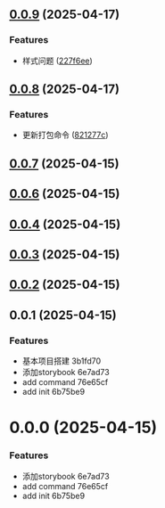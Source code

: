 ## [0.0.9](https://gitee.com/sykj-ui/home/compare/v0.0.8...v0.0.9) (2025-04-17)


### Features

* 样式问题 ([227f6ee](https://gitee.com/sykj-ui/home/commits/227f6eef0d6c2cf24f3ad4a2959822f2e7c710b9))



## [0.0.8](https://gitee.com/sykj-ui/home/compare/v0.0.7...v0.0.8) (2025-04-17)


### Features

* 更新打包命令 ([821277c](https://gitee.com/sykj-ui/home/commits/821277c802ca119295bf51ebdaf19093a11f6f6c))



## [0.0.7](https://gitee.com/sykj-ui/home/compare/v0.0.6...v0.0.7) (2025-04-15)



## [0.0.6](https://gitee.com/sykj-ui/home/compare/v0.0.4...v0.0.6) (2025-04-15)



## [0.0.4](https://gitee.com/sykj-ui/home/compare/v0.0.3...v0.0.4) (2025-04-15)



## [0.0.3](https://gitee.com/sykj-ui/home/compare/v0.0.2...v0.0.3) (2025-04-15)



## [0.0.2](https://gitee.com/sykj-ui/home/compare/v0.0.1...v0.0.2) (2025-04-15)



## 0.0.1 (2025-04-15)


### Features

* 基本项目搭建 3b1fd70
* 添加storybook 6e7ad73
* add command 76e65cf
* add init 6b75be9



# 0.0.0 (2025-04-15)


### Features

* 添加storybook 6e7ad73
* add command 76e65cf
* add init 6b75be9



